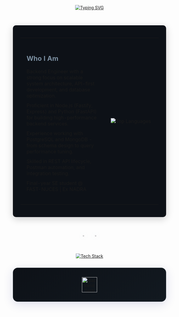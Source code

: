 <!-- PROFESSIONAL GREETING -->
<div align="center" style="margin-bottom: 30px;">
  <a href="https://git.io/typing-svg">
    <img src="https://readme-typing-svg.demolab.com?font=Fira+Code&weight=600&size=24&duration=4000&pause=1000&color=7B8FA1&center=true&vCenter=true&random=false&width=500&lines=Backend+Engineer;API+Specialist;Database+Architect" alt="Typing SVG" />
  </a>
</div>

<!-- ABOUT ME -->
<div align="center">
  <div style="display: inline-block; padding: 25px; background-color: #0D1117; border-radius: 10px; margin: 20px 0; box-shadow: 0 6px 24px rgba(0,0,0,0.2);">
    <table border="0" cellspacing="0" cellpadding="10">
      <tr>
        <td width="60%" align="left" valign="top" style="padding: 20px;">
          <h2>
            <span style="color: #7B8FA1; font-weight: bold; font-size: 22px;">Who I Am</span>
          </h2>
          <ul style="list-style-type: none; padding: 0; margin: 20px 0;">
            <li style="margin: 12px 0;">
              Backend Engineer with a strong focus on scalable system architecture, API-first development, and database optimization.
            </li>
            <li style="margin: 12px 0;">
              Proficient in Node.js (Fastify, Express) and Python (FastAPI) for building high-performance backend services.
            </li>
            <li style="margin: 12px 0;">
              Experience working with PostgreSQL and MongoDB - from schema design to query performance tuning.
            </li>
            <li style="margin: 12px 0;">
              Skilled in REST API lifecycle, Postman automation, and integration testing.
            </li>
            <li style="margin: 12px 0;">
              Final-year SE student @ FAST-NUCES | Ex NADRA
            </li>
          </ul>
        </td>
        <td width="40%" align="center" style="padding: 20px;">
          <img src="https://github-readme-stats.vercel.app/api/top-langs/?username=zaim-abbasi&layout=compact&theme=dark&bg_color=0D1117&title_color=7B8FA1&icon_color=7B8FA1&text_color=7B8FA1&border_color=7B8FA1&hide_border=true&card_width=280" alt="Top Languages" />
        </td>
      </tr>
    </table>
  </div>
</div>

<!-- GITHUB STATS -->
<div align="center" style="margin: 40px 0;">
  <div align="center" style="display: flex; flex-wrap: wrap; justify-content: center; gap: 20px; margin: 30px 0;">
    <a href="https://github.com/zaim-abbasi">
      <img width="49%" style="filter: drop-shadow(0 0 8px #7B8FA150);" src="https://github-readme-stats.vercel.app/api?username=zaim-abbasi&show_icons=true&theme=dark&bg_color=0D1117&title_color=7B8FA1&icon_color=7B8FA1&text_color=7B8FA1&hide_border=true&card_width=495" />
    </a>
    <a href="https://github.com/zaim-abbasi">
      <img width="49%" style="filter: drop-shadow(0 0 8px #7B8FA150);" src="https://github-readme-streak-stats.herokuapp.com/?user=zaim-abbasi&theme=dark&background=0D1117&ring=7B8FA1&fire=7B8FA1&currStreakLabel=7B8FA1&sideLabels=7B8FA1&dates=7B8FA1&hide_border=true&card_width=495" />
    </a>
  </div>
</div>

<!-- TECH STACK -->
<div align="center" style="margin: 40px 0;">
  <a href="https://git.io/typing-svg">
    <img src="https://readme-typing-svg.demolab.com?font=Poppins&weight=600&size=26&duration=3000&pause=1000&color=7B8FA1&center=true&vCenter=true&random=false&width=380&height=45&lines=Core+Tech+Stack" alt="Tech Stack" />
  </a>

  <div align="center" style="margin: 30px auto; max-width: 800px; background: linear-gradient(145deg, #0D1117, #121920); padding: 30px; border-radius: 16px; box-shadow: 0 8px 32px rgba(31, 38, 135, 0.15); backdrop-filter: blur(4px); border: 1px solid rgba(123, 143, 161, 0.18);">
    <img src="https://skillicons.dev/icons?i=nodejs,express,fastapi,python,postgres,mongodb,postman,linux" width="auto" height="50" alt="Backend Tech Stack" />
  </div>
</div>
